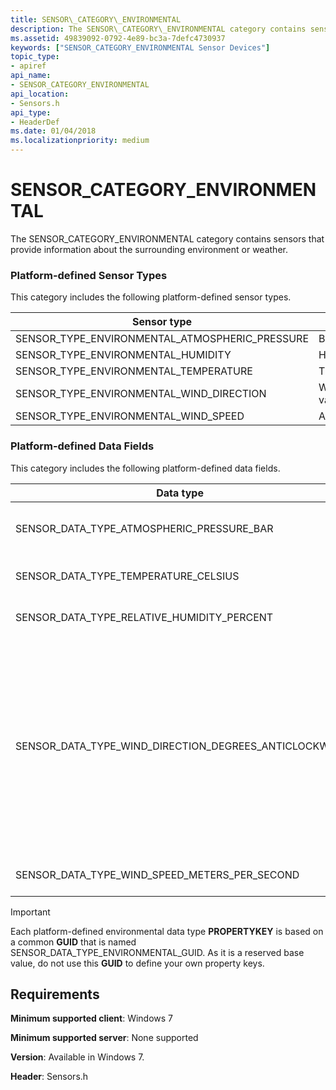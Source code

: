```yaml
---
title: SENSOR\_CATEGORY\_ENVIRONMENTAL
description: The SENSOR\_CATEGORY\_ENVIRONMENTAL category contains sensors that provide information about the surrounding environment or weather.
ms.assetid: 49839092-0792-4e89-bc3a-7defc4730937
keywords: ["SENSOR_CATEGORY_ENVIRONMENTAL Sensor Devices"]
topic_type:
- apiref
api_name:
- SENSOR_CATEGORY_ENVIRONMENTAL
api_location:
- Sensors.h
api_type:
- HeaderDef
ms.date: 01/04/2018
ms.localizationpriority: medium
---
```


# SENSOR\_CATEGORY\_ENVIRONMENTAL


The SENSOR\_CATEGORY\_ENVIRONMENTAL category contains sensors that provide information about the surrounding environment or weather.

### Platform-defined Sensor Types

This category includes the following platform-defined sensor types.

|Sensor type|Meaning|
|--|--|
|SENSOR_TYPE_ENVIRONMENTAL_ATMOSPHERIC_PRESSURE|Barometers.|
|SENSOR_TYPE_ENVIRONMENTAL_HUMIDITY|Hygrometers.|
|SENSOR_TYPE_ENVIRONMENTAL_TEMPERATURE|Thermometers.|
|SENSOR_TYPE_ENVIRONMENTAL_WIND_DIRECTION|Weather vanes.|
|SENSOR_TYPE_ENVIRONMENTAL_WIND_SPEED|Anemometers.|

 

### Platform-defined Data Fields

This category includes the following platform-defined data fields.

|Data type|Type|Meaning|
|--|--|--|
|SENSOR_DATA_TYPE_ATMOSPHERIC_PRESSURE_BAR|VT_R4|Atmospheric pressure in atmospheres (bars).|
|SENSOR_DATA_TYPE_TEMPERATURE_CELSIUS|VT_R4|Temperature in degrees Celsius.|
|SENSOR_DATA_TYPE_RELATIVE_HUMIDITY_PERCENT|VT_R4|Relative humidity as a percentage.|
|SENSOR_DATA_TYPE_WIND_DIRECTION_DEGREES_ANTICLOCKWISE|VT_R4|Wind direction relative to magnetic north, in degrees. North is represented as 0.0 (top of the x-axis), with values increasing in an anticlockwise rotation. The z-axis points upwards.|
|SENSOR_DATA_TYPE_WIND_SPEED_METERS_PER_SECOND|VT_R4|Wind speed in meters per second.|

 

>[!IMPORTANT]
> Each platform-defined environmental data type **PROPERTYKEY** is based on a common **GUID** that is named SENSOR\_DATA\_TYPE\_ENVIRONMENTAL\_GUID. As it is a reserved base value, do not use this **GUID** to define your own property keys.

 

## Requirements


**Minimum supported client**: Windows 7

**Minimum supported server**: None supported

**Version**: Available in Windows 7.

**Header**: Sensors.h



 

 





